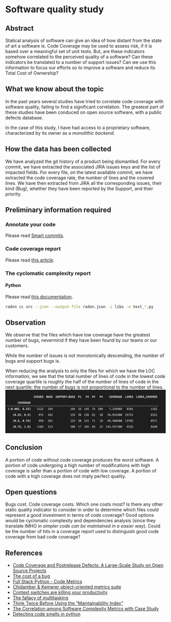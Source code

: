 # Software quality study

## Abstract

Statical analysis of software can give an idea of how distant from the state of art a software is. Code Coverage may be used to assess risk, if it is based over a meaningful set of unit tests. But, are these indicators somehow correlated to the perceived quality of a software? Can these indicators be translated to a number of support issues? Can we use this information to focus our efforts so to improve a software and reduce its Total Cost of Ownership?

## What we know about the topic

In the past years several studies have tried to correlate code coverage with software quality, failing to find a significant correlation. The greatest part of these studies have been conduced on open source software, with a public defects database.

In the case of this study, I have had access to a proprietary software, characterized by its owner as a _monolithic backend_.

## How the data has been collected

We have analyzed the git history of a product being dismantled. For every commit, we have extracted the associated JIRA issues keys and the list of impacted fields. For every file, on the latest available commit, we have extracted the code coverage rate, the number of lines and the covered lines.
We have then extracted from JIRA all the corresponding issues, their kind (Bug), whether they have been reported by the Support, and their priority.

## Preliminary information required

### Annotate your code

Please read [Smart commits](https://confluence.atlassian.com/fisheye/using-smart-commits-960155400.html).

### Code coverage report

Please read [this article](https://github.com/nilleb/ccguard/blob/master/docs/how%20to%20produce%20code%20coverage%20data.md).

### The cyclomatic complexity report

#### Python

Please read [this documentation](https://radon.readthedocs.io/en/latest/commandline.html#the-cc-command).

```sh
radon cc src --json --output-file radon.json -i libs -e text_*.py
```

## Observation

We observe that the files which have low coverage have the greatest number of bugs, nevermind if they have been found by our teams or our customers.

While the number of issues is not monotonically descending, the number of bugs and support bugs is.

When reducing the analysis to only the files for which we have the LOC information, we see that the total number of lines of code in the lowest code coverage quartile is roughly the half of the number of lines of code in the next quartile: the number of bugs is not proportional to the number of lines.
![code coverage and bugs](https://github.com/nilleb/static-quality-study/raw/master/static/code-coverage-and-number-of-bugs-python-only.png "Distribution of bugs in terms of code coverage")

## Conclusion

A portion of code without code coverage produces the worst software.
A portion of code undergoing a high number of modifications with high coverage is safer than a portion of code with low coverage.
A portion of code with a high coverage does not imply perfect quality.

## Open questions

Bugs cost. Code coverage costs. Which one costs most?
Is there any other static quality indicator to consider in order to determine which files could represent a good investment in terms of code coverage? Good options would be cyclomatic complexity and dependencies analysis (since they translate IMHO in _simpler code can be maintained in a easier way_).
Could be the number of hits in a coverage report used to distinguish good code coverage from bad code coverage?

## References

- [Code Coverage and Postrelease Defects: A Large-Scale Study on Open Source Projects](https://hal.inria.fr/hal-01653728/document)
- [The cost of a bug](https://azevedorafaela.com/2018/04/27/what-is-the-cost-of-a-bug/)
- [Full Stack Python - Code Metrics](https://www.fullstackpython.com/code-metrics.html)
- [Chidamber & Kemerer object-oriented metrics suite](https://www.aivosto.com/project/help/pm-oo-ck.html)
- [Context switches are killing your productivity](https://blog.rescuetime.com/context-switching/)
- [The fallacy of multitasking](https://www.forbes.com/sites/forbestechcouncil/2020/01/31/the-fallacy-of-multitasking/#4807bf5f6ba4)
- [Think Twice Before Using the “Maintainability Index”](https://avandeursen.com/2014/08/29/think-twice-before-using-the-maintainability-index/)
- [The Correlation among Software Complexity Metrics with Case Study](https://arxiv.org/pdf/1408.4523.pdf)
- [Detecting code smells in python](https://www.researchgate.net/publication/311609982_Detecting_Code_Smells_in_Python_Programs)
